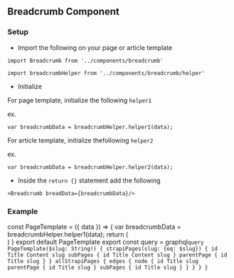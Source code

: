 ## Breadcrumb Component

### Setup
- Import the following on your page or article template

`import Breadcrumb from '../components/breadcrumb'`

`import breadcrumbHelper from '../components/breadcrumb/helper'`

- Initialize 

For page template, initialize the following `helper1`

ex.

`var breadcrumbData = breadcrumbHelper.helper1(data);`

For article template, initialize thefollowing `helper2`

ex.

`var breadcrumbData = breadcrumbHelper.helper2(data);`

- Inside the `return {}` statement add the following

`<Breadcrumb breadData={breadcrumbData}/>`

### Example

const PageTemplate = ({ data }) => {
    var breadcrumbData = breadcrumbHelper.helper1(data);
    return (
      <Layout pageTitle={data.strapiPages.Title}>
          <Breadcrumb breadData={breadcrumbData}/>
          <ReactMarkdown source={data.strapiPages.Content} />    
      </Layout>
    )
}
export default PageTemplate
export const query = graphql`
  query PageTemplate($slug: String!) {
    strapiPages(slug: {eq: $slug}) {
      id
      Title
      Content
      slug
      subPages {
        id
        Title
        Content
        slug
      }
      parentPage {
        id
        Title
        slug
      }
    }
    allStrapiPages {
      edges {
        node {
          id
          Title
          slug
          parentPage {
            id
            Title
            slug
          }
          subPages {
            id
            Title
            slug
          }
        }
      }
    }
  }
`